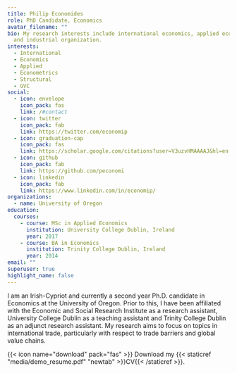 ```yaml
---
title: Philip Economides
role: PhD Candidate, Economics
avatar_filename: ""
bio: My research interests include international economics, applied econometrics
  and industrial organization.
interests:
  - International
  - Economics
  - Applied
  - Econometrics
  - Structural
  - GVC
social:
  - icon: envelope
    icon_pack: fas
    link: /#contact
  - icon: twitter
    icon_pack: fab
    link: https://twitter.com/economip
  - icon: graduation-cap
    icon_pack: fas
    link: https://scholar.google.com/citations?user=V3uzvHMAAAAJ&hl=en
  - icon: github
    icon_pack: fab
    link: https://github.com/peconomi
  - icon: linkedin
    icon_pack: fab
    link: https://www.linkedin.com/in/economip/
organizations:
  - name: University of Oregon
education:
  courses:
    - course: MSc in Applied Economics
      institution: University College Dublin, Ireland
      year: 2017
    - course: BA in Economics
      institution: Trinity College Dublin, Ireland
      year: 2014
email: ""
superuser: true
highlight_name: false
---
```

I am an Irish-Cypriot and currently a second year Ph.D. candidate in Economics at the University of Oregon. Prior to this, I have been affiliated with the Economic and Social Research Institute as a research assistant, University College Dublin as a teaching assistant and Trinity College Dublin as an adjunct research assistant. My research aims to focus on topics in international trade, particularly with respect to trade barriers and global value chains.

{{< icon name="download" pack="fas" >}} Download my {{< staticref "media/demo_resume.pdf" "newtab" >}}CV{{< /staticref >}}.